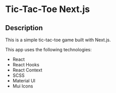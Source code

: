 # Tic-Tac-Toe Next.js

## Description

This is a simple tic-tac-toe game built with Next.js.

This app uses the following technologies:

- React
- React Hooks
- React Context
- SCSS
- Material UI
- Mui Icons
